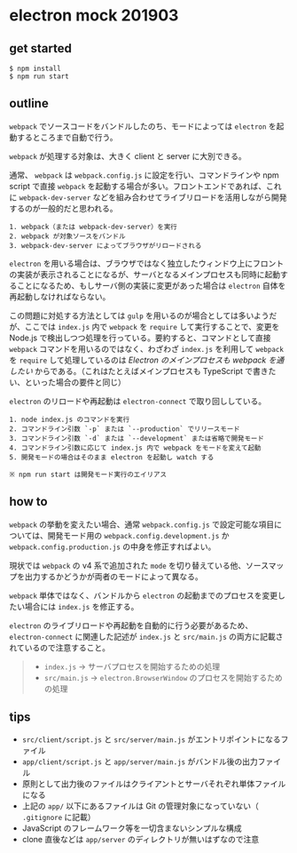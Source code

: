 
# electron mock 201903

## get started

```
$ npm install
$ npm run start
```

## outline

`webpack` でソースコードをバンドルしたのち、モードによっては `electron` を起動するところまで自動で行う。

`webpack` が処理する対象は、大きく client と server に大別できる。

通常、 `webpack` は `webpack.config.js` に設定を行い、コマンドラインや npm script で直接 `webpack` を起動する場合が多い。フロントエンドであれば、これに `webpack-dev-server` などを組み合わせてライブリロードを活用しながら開発するのが一般的だと思われる。

```
1. webpack（または webpack-dev-server）を実行
2. webpack が対象ソースをバンドル
3. webpack-dev-server によってブラウザがリロードされる
```

`electron` を用いる場合は、ブラウザではなく独立したウィンドウ上にフロントの実装が表示されることになるが、サーバとなるメインプロセスも同時に起動することになるため、もしサーバ側の実装に変更があった場合は `electron` 自体を再起動しなければならない。

この問題に対処する方法としては `gulp` を用いるのが場合としては多いようだが、ここでは `index.js` 内で `webpack` を `require` して実行することで、変更を Node.js で検出しつつ処理を行っている。要約すると、コマンドとして直接 `webpack` コマンドを用いるのではなく、わざわざ `index.js` を利用して `webpack` を `require` して処理しているのは *Electron のメインプロセスも webpack を通したい* からである。（これはたとえばメインプロセスも TypeScript で書きたい、といった場合の要件と同じ）

`electron` のリロードや再起動は `electron-connect` で取り回ししている。

```
1. node index.js のコマンドを実行
2. コマンドライン引数 `-p` または `--production` でリリースモード
3. コマンドライン引数 `-d` または `--development` または省略で開発モード
4. コマンドライン引数に応じて index.js 内で webpack をモードを変えて起動
5. 開発モードの場合はそのまま electron を起動し watch する

※ npm run start は開発モード実行のエイリアス
```

## how to

`webpack` の挙動を変えたい場合、通常 `webpack.config.js` で設定可能な項目については、開発モード用の `webpack.config.development.js` か `webpack.config.production.js` の中身を修正すればよい。

現状では `webpack` の v4 系で追加された `mode` を切り替えている他、ソースマップを出力するかどうかが両者のモードによって異なる。

`webpack` 単体ではなく、バンドルから `electron` の起動までのプロセスを変更したい場合には `index.js` を修正する。

`electron` のライブリロードや再起動を自動的に行う必要があるため、 `electron-connect` に関連した記述が `index.js` と `src/main.js` の両方に記載されているので注意すること。

> * `index.js` → サーバプロセスを開始するための処理
> * `src/main.js` → `electron.BrowserWindow` のプロセスを開始するための処理

## tips

* `src/client/script.js` と `src/server/main.js` がエントリポイントになるファイル
* `app/client/script.js` と `app/server/main.js` がバンドル後の出力ファイル
* 原則として出力後のファイルはクライアントとサーバそれぞれ単体ファイルになる
* 上記の `app/` 以下にあるファイルは Git の管理対象になっていない（ `.gitignore` に記載）
* JavaScript のフレームワーク等を一切含まないシンプルな構成
* clone 直後などは `app/server` のディレクトリが無いはずなので注意



